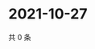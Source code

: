 # 2021-10-27

共 0 条

<!-- BEGIN WEIBO -->
<!-- 最后更新时间 Wed Oct 27 2021 07:00:34 GMT+0800 (China Standard Time) -->

<!-- END WEIBO -->
